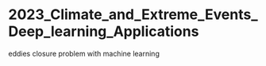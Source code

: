 # 2023_Climate_and_Extreme_Events_Deep_learning_Applications
eddies closure problem with machine learning
